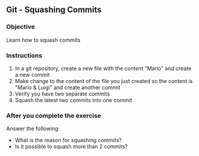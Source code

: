 ## Git - Squashing Commits

### Objective

Learn how to squash commits

### Instructions

1. In a git repository, create a new file with the content "Mario" and create a new commit
2. Make change to the content of the file you just created so the content is "Mario & Luigi" and create another commit
3. Verify you have two separate commits
4. Squash the latest two commits into one commit

### After you complete the exercise

Answer the following:

* What is the reason for squashing commits?
* Is it possible to squash more than 2 commits?
